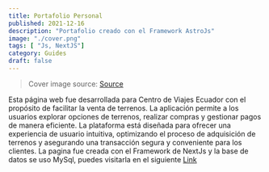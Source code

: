 ```yaml
---
title: Portafolio Personal
published: 2021-12-16
description: "Portafolio creado con el Framework AstroJs"
image: "./cover.png"
tags: [ "Js, NextJS"]
category: Guides
draft: false
---
```


> Cover image source: [Source](/cover.png)

Esta página web fue desarrollada para Centro de Viajes Ecuador con el propósito de facilitar la venta de terrenos. La aplicación permite a los usuarios explorar opciones de terrenos, realizar compras y gestionar pagos de manera eficiente. La plataforma está diseñada para ofrecer una experiencia de usuario intuitiva, optimizando el proceso de adquisición de terrenos y asegurando una transacción segura y conveniente para los clientes. La pagina fue creada con el Framework de NextJs y la base de datos se uso MySql, puedes visitarla en el siguiente [Link](https://proyecto-terreno.vercel.app/)

